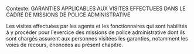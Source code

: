 Contexte: GARANTIES APPLICABLES AUX VISITES EFFECTUEES DANS LE CADRE DE MISSIONS DE POLICE ADMINISTRATIVE

Les visites effectuées par les agents et les fonctionnaires qui sont habilités à y procéder pour l'exercice des missions de police administrative dont ils sont chargés assurent aux personnes visitées les garanties, notamment les voies de recours, énoncées au présent chapitre.